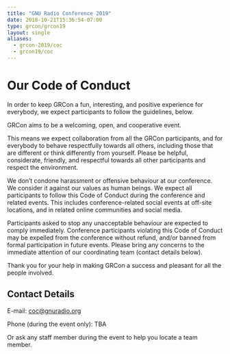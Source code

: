 ```yaml
---
title: "GNU Radio Conference 2019"
date: 2018-10-21T15:36:54-07:00
type: grcon/grcon19
layout: single
aliases:
  - grcon-2019/coc
  - grcon19/coc
---
```


# Our Code of Conduct

In order to keep GRCon a fun, interesting, and positive experience for everybody, we expect participants to follow the guidelines, below.

GRCon aims to be a welcoming, open, and cooperative event.

This means we expect collaboration from all the GRCon participants, and for everybody to
behave respectfully towards all others, including those that are different or
think differently from yourself. Please be helpful, considerate, friendly,
and respectful towards all other participants and respect the environment.

We don’t condone harassment or offensive behaviour at our conference.
We consider it against our values as human beings. We expect all participants
to follow this Code of Conduct during the conference and related events.
This includes conference-related social events at off-site locations,
and in related online communities and social media.

Participants asked to stop any unacceptable behaviour are expected to comply immediately.
Conference participants violating this Code of Conduct may be expelled from the conference
without refund, and/or banned from formal participation in future events. Please bring any
concerns to the immediate attention of our coordinating team (contact details below).

Thank you for your help in making GRCon a success and pleasant for all the people involved.

## Contact Details

E-mail: coc@gnuradio.org

Phone (during the event only): TBA

Or ask any staff member during the event to help you locate a team member.
